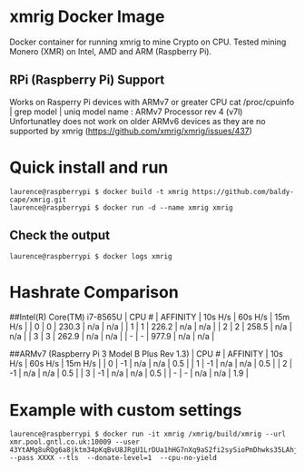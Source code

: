 # xmrig Docker Image
Docker container for running xmrig to mine Crypto on CPU. 
Tested mining Monero (XMR) on Intel, AMD and ARM (Raspberry Pi). 

## RPi (Raspberry Pi) Support
Works on Rasperry Pi devices with ARMv7 or greater CPU
    cat /proc/cpuinfo | grep model | uniq
    model name      : ARMv7 Processor rev 4 (v7l)
Unfortunatley does not work on older ARMv6 devices as they are no supported by xmrig (https://github.com/xmrig/xmrig/issues/437)

# Quick install and run
    laurence@raspberrypi $ docker build -t xmrig https://github.com/baldy-cape/xmrig.git
    laurence@raspberrypi $ docker run -d --name xmrig xmrig
## Check the output 
    laurence@raspberrypi $ docker logs xmrig

# Hashrate Comparison
##Intel(R) Core(TM) i7-8565U
    |    CPU # | AFFINITY | 10s H/s | 60s H/s | 15m H/s |
    |        0 |        0 |   230.3 |     n/a |     n/a |
    |        1 |        1 |   226.2 |     n/a |     n/a |
    |        2 |        2 |   258.5 |     n/a |     n/a |
    |        3 |        3 |   262.9 |     n/a |     n/a |
    |        - |        - |   977.9 |     n/a |     n/a |

##ARMv7 (Raspberry Pi 3 Model B Plus Rev 1.3)
    |    CPU # | AFFINITY | 10s H/s | 60s H/s | 15m H/s |
    |        0 |       -1 |     n/a |     n/a |     0.5 |
    |        1 |       -1 |     n/a |     n/a |     0.5 |
    |        2 |       -1 |     n/a |     n/a |     0.5 |
    |        3 |       -1 |     n/a |     n/a |     0.5 |
    |        - |        - |     n/a |     n/a |     1.9 |

# Example with custom settings
    laurence@raspberrypi $ docker run -it xmrig /xmrig/build/xmrig --url xmr.pool.gntl.co.uk:10009 --user 43YtAMg8uRQg6a8jktm34pKqBvU8JRgU1LrDUa1hHG7nXq9aS2fi2sySioPmDhwks35LAhjT2Qj2mhH3XVm1rFCu34CKqVw --pass XXXX --tls  --donate-level=1  --cpu-no-yield
 



